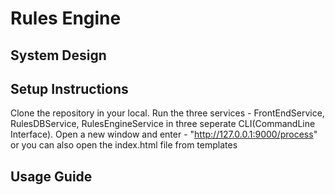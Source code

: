 # Rules Engine

## System Design

## Setup Instructions

Clone the repository in your local.
Run the three services - FrontEndService, RulesDBService, RulesEngineService in three seperate CLI(CommandLine Interface).
Open a new window and enter - "http://127.0.0.1:9000/process" or you can also open the index.html file from templates

## Usage Guide
